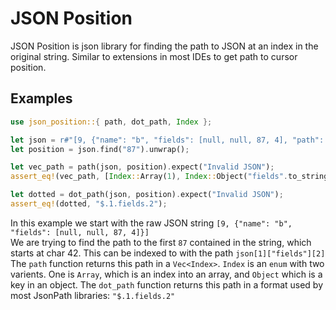 ﻿# JSON Position

JSON Position is json library for finding the path to JSON at an index in the original string.
Similar to extensions in most IDEs to get path to cursor position.

## Examples

```rust
use json_position::{ path, dot_path, Index };

let json = r#"[9, {"name": "b", "fields": [null, null, 87, 4], "path": "file.txt"}]"#;
let position = json.find("87").unwrap();

let vec_path = path(json, position).expect("Invalid JSON");
assert_eq!(vec_path, [Index::Array(1), Index::Object("fields".to_string()), Index::Array(2)]);

let dotted = dot_path(json, position).expect("Invalid JSON");
assert_eq!(dotted, "$.1.fields.2");
```

In this example we start with the raw JSON string `[9, {"name": "b", "fields": [null, null, 87, 4]}]`</br>
We are trying to find the path to the first `87` contained in the string, which starts at char 42.
This can be indexed to with the path `json[1]["fields"][2]`
The `path` function returns this path in a `Vec<Index>`. `Index` is an `enum` with two varients. One is `Array`, which is an index into an array, and `Object` which is a key in an object.
The `dot_path` function returns this path in a format used by most JsonPath libraries: `"$.1.fields.2"`
